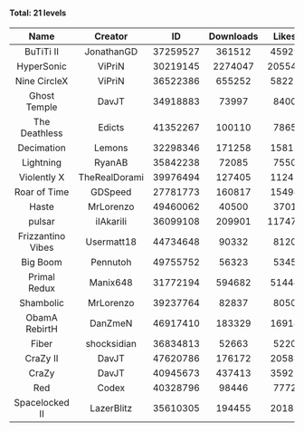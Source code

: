 #### Total: 21 levels

| Name | Creator | ID | Downloads | Likes |
|:---:|:---:|:---:|:---:|:---:|
| BuTiTi II | JonathanGD | 37259527 | 361512 | 45929
| HyperSonic | ViPriN | 30219145 | 2274047 | 205540
| Nine CircleX | ViPriN | 36522386 | 655252 | 58222
| Ghost Temple | DavJT | 34918883 | 73997 | 8400
| The Deathless | Edicts | 41352267 | 100110 | 7865
| Decimation | Lemons | 32298346 | 171258 | 15813
| Lightning | RyanAB | 35842238 | 72085 | 7550
| Violently X | TheRealDorami | 39976494 | 127405 | 11245
| Roar of Time | GDSpeed | 27781773 | 160817 | 15494
| Haste | MrLorenzo | 49460062 | 40500 | 3701
| pulsar | iIAkariIi | 36099108 | 209901 | 117474
| Frizzantino Vibes | Usermatt18 | 44734648 | 90332 | 8120
| Big Boom | Pennutoh | 49755752 | 56323 | 5345
| Primal Redux | Manix648 | 31772194 | 594682 | 51444
| Shambolic | MrLorenzo | 39237764 | 82837 | 8050
| ObamA RebirtH | DanZmeN | 46917410 | 183329 | 16914
| Fiber | shocksidian | 36834813 | 52663 | 5220
| CraZy II | DavJT | 47620786 | 176172 | 20588
| CraZy | DavJT | 40945673 | 437413 | 35925
| Red | Codex | 40328796 | 98446 | 7772
| Spacelocked II | LazerBlitz | 35610305 | 194455 | 20183
